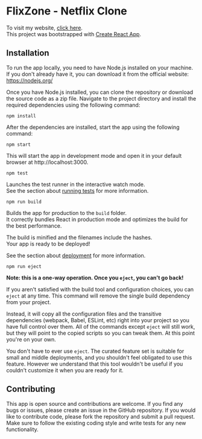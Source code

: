 # FlixZone - Netflix Clone

To visit my website, [click here](https://flixzone.netlify.app/).        
This project was bootstrapped with [Create React App](https://github.com/facebook/create-react-app).

## Installation
To run the app locally, you need to have Node.js installed on your machine. If you don't already have it, you can download it from the official website: https://nodejs.org/

Once you have Node.js installed, you can clone the repository or download the source code as a zip file. Navigate to the project directory and install the required dependencies using the following command:
```
npm install
```
After the dependencies are installed, start the app using the following command:
```
npm start
```
This will start the app in development mode and open it in your default browser at http://localhost:3000. 
```
npm test
```
Launches the test runner in the interactive watch mode.\
See the section about [running tests](https://facebook.github.io/create-react-app/docs/running-tests) for more information.
```
npm run build
```
Builds the app for production to the `build` folder.\
It correctly bundles React in production mode and optimizes the build for the best performance.

The build is minified and the filenames include the hashes.\
Your app is ready to be deployed!

See the section about [deployment](https://facebook.github.io/create-react-app/docs/deployment) for more information.
```
npm run eject
```
**Note: this is a one-way operation. Once you `eject`, you can't go back!**

If you aren't satisfied with the build tool and configuration choices, you can `eject` at any time. This command will remove the single build dependency from your project.

Instead, it will copy all the configuration files and the transitive dependencies (webpack, Babel, ESLint, etc) right into your project so you have full control over them. All of the commands except `eject` will still work, but they will point to the copied scripts so you can tweak them. At this point you're on your own.

You don't have to ever use `eject`. The curated feature set is suitable for small and middle deployments, and you shouldn't feel obligated to use this feature. However we understand that this tool wouldn't be useful if you couldn't customize it when you are ready for it.


## Contributing
This app is open source and contributions are welcome. If you find any bugs or issues, please create an issue in the GitHub repository. If you would like to contribute code, please fork the repository and submit a pull request. Make sure to follow the existing coding style and write tests for any new functionality.

